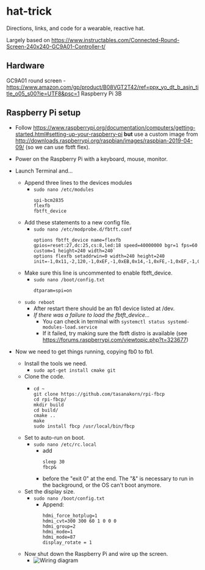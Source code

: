 # hat-trick
Directions, links, and code for a wearable, reactive hat.

Largely based on https://www.instructables.com/Connected-Round-Screen-240x240-GC9A01-Controller-t/

## Hardware
GC9A01 round screen - https://www.amazon.com/gp/product/B08VGT2T42/ref=ppx_yo_dt_b_asin_title_o05_s00?ie=UTF8&psc=1
Raspberry Pi 3B

## Raspberry Pi setup
- Follow https://www.raspberrypi.org/documentation/computers/getting-started.html#setting-up-your-raspberry-pi **but** use a custom image from http://downloads.raspberrypi.org/raspbian/images/raspbian-2019-04-09/ (so we can use fbtft flex).
- Power on the Raspberry Pi with a keyboard, mouse, monitor.
- Launch Terminal and...
  - Append three lines to the devices modules
    - `sudo nano /etc/modules`
        ```
        spi-bcm2835
        flexfb
        fbtft_device
        ```
  - Add these statements to a new config file.
    - `sudo nano /etc/modprobe.d/fbtft.conf`
        ```
        options fbtft_device name=flexfb gpios=reset:27,dc:25,cs:8,led:18 speed=40000000 bgr=1 fps=60 custom=1 height=240 width=240`
        options flexfb setaddrwin=0 width=240 height=240 init=-1,0x11,-2,120,-1,0xEF,-1,0xEB,0x14,-1,0xFE,-1,0xEF,-1,0xEB,0x14,-1,0x84,0x40,-1,0x85,0xFF,-1,0x86,0xFF,-1,0x87,0xFF,-1,0x88,0x0A,-1,0x89,0x21,-1,0x8A,0x00,-1,0x8B,0x80,-1,0x8C,0x01,-1,0x8D,0x01,-1,0x8E,0xFF,-1,0x8F,0xFF,-1,0xB6,0x00,0x20,-1,0x36,0x08,-1,0x3A,0x05,-1,0x90,0x08,0x08,0x08,0x08,-1,0xBD,0x06,-1,0xBC,0x00,-1,0xFF,0x60,0x01,0x04,-1,0xC3,0x13,-1,0xC4,0x13,-1,0xC9,0x22,-1,0xBE,0x11,-1,0xE1,0x10,0x0E,-1,0xDF,0x21,0x0c,0x02,-1,0xF0,0x45,0x09,0x08,0x08,0x26,0x2A,-1,0xF1,0x43,0x70,0x72,0x36,0x37,0x6F,-1,0xF2,0x45,0x09,0x08,0x08,0x26,0x2A,-1,0xF3,0x43,0x70,0x72,0x36,0x37,0x6F,-1,0xED,0x1B,0x0B,-1,0xAE,0x77,-1,0xCD,0x63,-1,0x70,0x07,0x07,0x04,0x0E,0x0F,0x09,0x07,0x08,0x03,-1,0xE8,0x34,-1,0x62,0x18,0x0D,0x71,0xED,0x70,0x70,0x18,0x0F,0x71,0xEF,0x70,0x70,-1,0x63,0x18,0x11,0x71,0xF1,0x70,0x70,0x18,0x13,0x71,0xF3,0x70,0x70,-1,0x64,0x28,0x29,0xF1,0x01,0xF1,0x00,0x07,-1,0x66,0x3C,0x00,0xCD,0x67,0x45,0x45,0x10,0x00,0x00,0x00,-1,0x67,0x00,0x3C,0x00,0x00,0x00,0x01,0x54,0x10,0x32,0x98,-1,0x74,0x10,0x85,0x80,0x00,0x00,0x4E,0x00,-1,0x98,0x3e,0x07,-1,0x35,-1,0x21,-1,0x11,-2,12,-1,0x29,-2,2,-3
        ```
  - Make sure this line is uncommented to enable fbtft_device.
    - `sudo nano /boot/config.txt`
        ```
        dtparam=spi=on
        ```
  - `sudo reboot`
    - After restart there should be an fb1 device listed at /dev. 
    - *If there was a failure to load the fbtft_device...*
      - You can check in terminal with `systemctl status systemd-modules-load.service`
      - If it failed, try making sure the fbtft distro is available (see https://forums.raspberrypi.com/viewtopic.php?t=323677)

- Now we need to get things running, copying fb0 to fb1.
  - Install the tools we need.
    - `sudo apt-get install cmake git`
  - Clone the code.
    - ```
      cd ~
      git clone https://github.com/tasanakorn/rpi-fbcp 
      cd rpi-fbcp/ 
      mkdir build 
      cd build/ 
      cmake .. 
      make 
      sudo install fbcp /usr/local/bin/fbcp
      ```
  - Set to auto-run on boot.
    - `sudo nano /etc/rc.local`
      - add
        ```
        sleep 30
        fbcp&
        ```
      - before the "exit 0" at the end. The "&" is necessary to run in the background, or the OS can't boot anymore.
  - Set the display size.
    - `sudo nano /boot/config.txt`
      - Append:
        ```
        hdmi_force_hotplug=1
        hdmi_cvt=300 300 60 1 0 0 0
        hdmi_group=2
        hdmi_mode=1
        hdmi_mode=87
        display_rotate = 1
        ```
  - Now shut down the Raspberry Pi and wire up the screen.
    - ![Wiring diagram](https://content.instructables.com/ORIG/F7J/6R03/KV0YKDNJ/F7J6R03KV0YKDNJ.png?auto=webp&frame=1&width=320&md=a1678bcbbe509f6a766525e2596b4b80)
    
